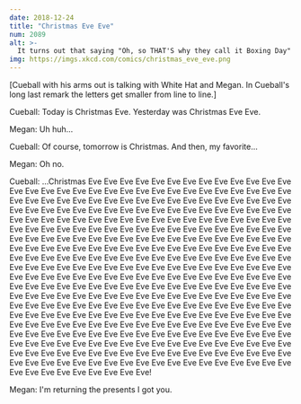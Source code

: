 ```yaml
---
date: 2018-12-24
title: "Christmas Eve Eve"
num: 2089
alt: >-
  It turns out that saying "Oh, so THAT'S why they call it Boxing Day" is a good way to get punched a second time.
img: https://imgs.xkcd.com/comics/christmas_eve_eve.png
---
```

[Cueball with his arms out is talking with White Hat and Megan. In Cueball's long last remark the letters get smaller from line to line.]

Cueball: Today is Christmas Eve. Yesterday was Christmas Eve Eve.

Megan: Uh huh...

Cueball: Of course, tomorrow is Christmas. And then, my favorite...

Megan: Oh no.

Cueball: ...Christmas Eve Eve Eve Eve Eve Eve Eve Eve Eve Eve Eve Eve Eve Eve Eve Eve Eve Eve Eve Eve Eve Eve Eve Eve Eve Eve Eve Eve Eve Eve Eve Eve Eve Eve Eve Eve Eve Eve Eve Eve Eve Eve Eve Eve Eve Eve Eve Eve Eve Eve <!-- 50 --> Eve Eve Eve Eve Eve Eve Eve Eve Eve Eve Eve Eve Eve Eve Eve Eve Eve Eve Eve Eve Eve Eve Eve Eve Eve Eve Eve Eve Eve Eve Eve Eve Eve Eve Eve Eve Eve Eve Eve Eve Eve Eve Eve Eve Eve Eve Eve Eve Eve Eve <!-- 100 --> Eve Eve Eve Eve Eve Eve Eve Eve Eve Eve Eve Eve Eve Eve Eve Eve Eve Eve Eve Eve Eve Eve Eve Eve Eve Eve Eve Eve Eve Eve Eve Eve Eve Eve Eve Eve Eve Eve Eve Eve Eve Eve Eve Eve Eve Eve Eve Eve Eve Eve <!-- 150 --> Eve Eve Eve Eve Eve Eve Eve Eve Eve Eve Eve Eve Eve Eve Eve Eve Eve Eve Eve Eve Eve Eve Eve Eve Eve Eve Eve Eve Eve Eve Eve Eve Eve Eve Eve Eve Eve Eve Eve Eve Eve Eve Eve Eve Eve Eve Eve Eve Eve Eve <!-- 200 --> Eve Eve Eve Eve Eve Eve Eve Eve Eve Eve Eve Eve Eve Eve Eve Eve Eve Eve Eve Eve Eve Eve Eve Eve Eve Eve Eve Eve Eve Eve Eve Eve Eve Eve Eve Eve Eve Eve Eve Eve Eve Eve Eve Eve Eve Eve Eve Eve Eve Eve <!-- 250 --> Eve Eve Eve Eve Eve Eve Eve Eve Eve Eve Eve Eve Eve Eve Eve Eve Eve Eve Eve Eve Eve Eve Eve Eve Eve Eve Eve Eve Eve Eve Eve Eve Eve Eve Eve Eve Eve Eve Eve Eve Eve Eve Eve Eve Eve Eve Eve Eve Eve Eve <!-- 300 --> Eve Eve Eve Eve Eve Eve Eve Eve Eve Eve Eve Eve Eve Eve Eve Eve Eve Eve Eve Eve Eve Eve Eve Eve Eve Eve Eve Eve Eve Eve Eve Eve Eve Eve Eve Eve Eve Eve Eve Eve Eve Eve Eve Eve Eve Eve Eve Eve Eve Eve <!-- 350 --> Eve Eve Eve Eve Eve Eve Eve Eve Eve Eve Eve Eve Eve Eve!  <!-- 364 -->

Megan: I'm returning the presents I got you.